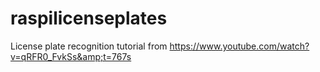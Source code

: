 # raspilicenseplates
License plate recognition tutorial from https://www.youtube.com/watch?v=qRFR0_FvkSs&amp;t=767s
